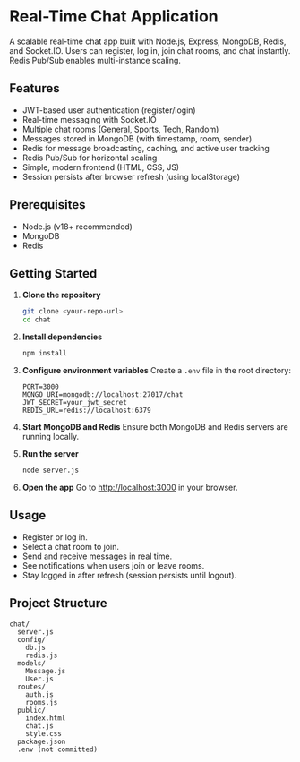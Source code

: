 # Real-Time Chat Application

A scalable real-time chat app built with Node.js, Express, MongoDB, Redis, and Socket.IO. Users can register, log in, join chat rooms, and chat instantly. Redis Pub/Sub enables multi-instance scaling.

## Features
- JWT-based user authentication (register/login)
- Real-time messaging with Socket.IO
- Multiple chat rooms (General, Sports, Tech, Random)
- Messages stored in MongoDB (with timestamp, room, sender)
- Redis for message broadcasting, caching, and active user tracking
- Redis Pub/Sub for horizontal scaling
- Simple, modern frontend (HTML, CSS, JS)
- Session persists after browser refresh (using localStorage)

## Prerequisites
- Node.js (v18+ recommended)
- MongoDB
- Redis

## Getting Started
1. **Clone the repository**
   ```sh
   git clone <your-repo-url>
   cd chat
   ```
2. **Install dependencies**
   ```sh
   npm install
   ```
3. **Configure environment variables**
   Create a `.env` file in the root directory:
   ```env
   PORT=3000
   MONGO_URI=mongodb://localhost:27017/chat
   JWT_SECRET=your_jwt_secret
   REDIS_URL=redis://localhost:6379
   ```
4. **Start MongoDB and Redis**
   Ensure both MongoDB and Redis servers are running locally.

5. **Run the server**
   ```sh
   node server.js
   ```
6. **Open the app**
   Go to [http://localhost:3000](http://localhost:3000) in your browser.

## Usage
- Register or log in.
- Select a chat room to join.
- Send and receive messages in real time.
- See notifications when users join or leave rooms.
- Stay logged in after refresh (session persists until logout).

## Project Structure
```
chat/
  server.js
  config/
    db.js
    redis.js
  models/
    Message.js
    User.js
  routes/
    auth.js
    rooms.js
  public/
    index.html
    chat.js
    style.css
  package.json
  .env (not committed)
```
